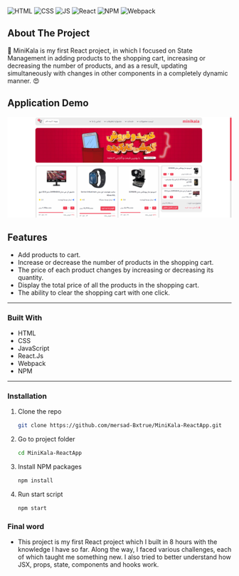 
<div id="top"></div>

![HTML](https://img.shields.io/badge/HTML5-E34F26?style=for-the-badge&logo=html5&logoColor=white)
![CSS](https://img.shields.io/badge/CSS3-1572B6?style=for-the-badge&logo=css3&logoColor=white)
![JS](https://img.shields.io/badge/JavaScript-F7DF1E?style=for-the-badge&logo=javascript&logoColor=black)
![React](https://img.shields.io/badge/react-%2320232a.svg?style=for-the-badge&logo=react&logoColor=%2361DAFB)
![NPM](https://img.shields.io/badge/NPM-%23000000.svg?style=for-the-badge&logo=npm&logoColor=white)
![Webpack](https://img.shields.io/badge/Webpack-F9DC3e?style=for-the-badge&logo=babel&logoColor=black)

<!-- ABOUT THE PROJECT -->

## About The Project

🔆 MiniKala is my first React project, in which I focused on State Management in adding products to the shopping cart, increasing or decreasing the number of products, and as a result, updating simultaneously with changes in other components in a completely dynamic manner. 😍

## Application Demo
<img src='./public/image/Demo.png' alt='MiniKala preview' >

## Features

- Add products to cart.
- Increase or decrease the number of products in the shopping cart.
- The price of each product changes by increasing or decreasing its quantity.
- Display the total price of all the products in the shopping cart.
- The ability to clear the shopping cart with one click.

---

### Built With

- HTML
- CSS
- JavaScript
- React.Js 
- Webpack
- NPM

---

<!-- GETTING STARTED -->

### Installation

1. Clone the repo
   ```sh
   git clone https://github.com/mersad-Bxtrue/MiniKala-ReactApp.git
   ```
2. Go to project folder
    ```sh
    cd MiniKala-ReactApp
    ```
3. Install NPM packages
   ```sh
   npm install
   ```
4. Run start script
    ```sh
    npm start
    ```

<!-- ACKNOWLEDGMENTS -->

### Final word

- This project is my first React project which I built in 8 hours with the knowledge I have so far. Along the way, I faced various challenges, each of which taught me something new. I also tried to better understand how JSX, props, state, components and hooks work.

